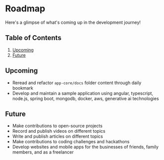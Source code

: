 # Roadmap

Here's a glimpse of what's coming up in the development journey!

## Table of Contents

1. [Upcoming](#upcoming)
1. [Future](#future)

## Upcoming

- Reread and refactor `app-core/docs` folder content through daily bookmark
- Develop and maintain a sample application using angular, typescript, node.js, spring boot, mongodb, docker, aws, generative ai technologies

## Future

- Make contributions to open-source projects
- Record and publish videos on different topics
- Write and publish articles on different topics
- Make contributions to coding challenges and hackathons
- Develop websites and mobile apps for the businesses of friends, family members, and as a freelancer
